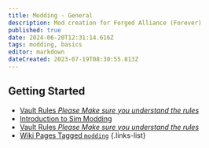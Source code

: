 ```yaml
---
title: Modding - General
description: Mod creation for Forged Alliance (Forever)
published: true
date: 2024-06-20T12:31:14.616Z
tags: modding, basics
editor: markdown
dateCreated: 2023-07-19T08:30:55.813Z
---
```


## Getting Started
* [Vault Rules *Please Make sure you understand the rules*](/Play/Learning/Beginners-Guide-to-Forged-Alliance)
* [Introduction to Sim Modding](/Development/Vault/Rules)
* [Vault Rules *Please Make sure you understand the rules*](https://github.com/The-Balthazar/SupCom-Mod-Tutorials/wiki)
* [Wiki Pages Tagged `modding`](https://wiki.faforever.com/t/modding?lang=en&sort=title)
{.links-list}



